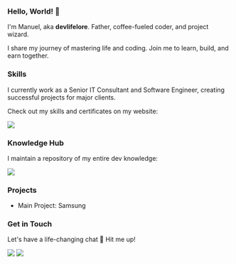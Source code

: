 ### Hello, World! 👋

I'm Manuel, aka **devlifelore**. Father, coffee-fueled coder, and project wizard.

I share my journey of mastering life and coding. Join me to learn, build, and earn together.

### Skills

I currently work as a Senior IT Consultant and Software Engineer, creating successful projects for major clients.

Check out my skills and certificates on my website:

[![](https://img.shields.io/badge/-devlifelore.com-000000?style=flat-square&logoColor=white)](https://devlifelore.com)

### Knowledge Hub

I maintain a repository of my entire dev knowledge:

[![](https://img.shields.io/badge/-devlifelore/knowledge_hub-000000?style=flat-square&logo=github)](https://github.com/devlifelore/knowledge-hub)

### Projects

- Main Project: Samsung

### Get in Touch

Let's have a life-changing chat 🌟 Hit me up!

[![](https://img.shields.io/badge/-@devlifelore-%231DA1F2?style=flat-square&logo=x)](https://x.com/devlifelore)
[![](https://img.shields.io/badge/-manuel@devlifelore.com-000000?style=flat-square&logo=mail.ru&logoColor=white)](mailto:manuel@devlifelore.com)
